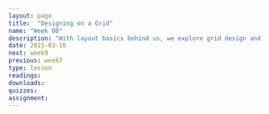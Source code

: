 ```yaml
---
layout: page
title:  "Designing on a Grid"
name: "Week 08"
description: "With layout basics behind us, we explore grid design and the use of CSS frameworks for rapid developement."
date: 2015-03-16
next: week9
previous: week7
type: lesson
readings: 
downloads: 
quizzes: 
assignment: 
---
```

